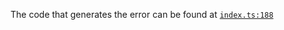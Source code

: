 The code that generates the error can be found at [`index.ts:188`](https://github.com/omninonsense/pulumi-repro/blob/main/index.ts#L188-L202)